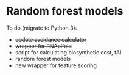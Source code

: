 # Random forest models

To do (migrate to Python 3):
 - ~~update avoidance calculator~~
 - ~~wrapper for RNAplfold~~
 - script for calculating biosynthetic cost, tAI
 - random forest models
 - new wrapper for feature scoring
